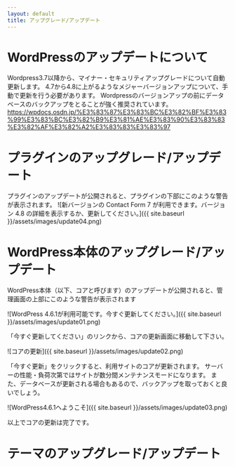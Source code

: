 ```yaml
---
layout: default
title: アップグレード/アップデート
---
```


# WordPressのアップデートについて
Wordpress3.7以降から、マイナー・セキュリティアップグレードについて自動更新します。
4.7から4.8に上がるようなメジャーバージョンアップについて、手動で更新を行う必要があります。
Wordpressのバージョンアップの前にデータベースのバックアップをとることが強く推奨されています。
https://wpdocs.osdn.jp/%E3%83%87%E3%83%BC%E3%82%BF%E3%83%99%E3%83%BC%E3%82%B9%E3%81%AE%E3%83%90%E3%83%83%E3%82%AF%E3%82%A2%E3%83%83%E3%83%97

# プラグインのアップグレード/アップデート
プラグインのアップデートが公開されると、プラグインの下部にこのような警告が表示されます。
![新バージョンの Contact Form 7 が利用できます。バージョン 4.8 の詳細を表示するか、更新してください。]({{ site.baseurl }}/assets/images/update04.png)

# WordPress本体のアップグレード/アップデート
WordPress本体（以下、コアと呼びます）のアップデートが公開されると、管理画面の上部にこのような警告が表示されます

![WordPress 4.6.1が利用可能です。今すぐ更新してください。]({{ site.baseurl }}/assets/images/update01.png)

「今すぐ更新してください」のリンクから、コアの更新画面に移動して下さい。

![コアの更新]({{ site.baseurl }}/assets/images/update02.png)

「今すぐ更新」をクリックすると、利用サイトのコアが更新されます。
サーバーの性能・負荷次第ではサイトが数分間メンテナンスモードになります。
また、データベースが更新される場合もあるので、バックアップを取っておくと良いでしょう。

![WordPress4.6.1へようこそ]({{ site.baseurl }}/assets/images/update03.png)

以上でコアの更新は完了です。

# テーマのアップグレード/アップデート
